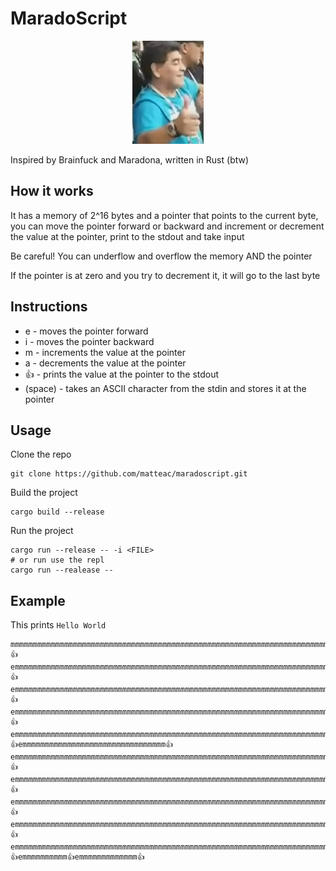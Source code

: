 # MaradoScript
<p align="center">
  <img src="images/maradona.jpeg" alt="Logo">
</p>
Inspired by Brainfuck and Maradona, written in Rust (btw)

## How it works
It has a memory of 2^16 bytes and a pointer that points to the current byte, you can move the pointer forward or backward and increment or decrement the value at the pointer, print to the stdout and take input

Be careful! You can underflow and overflow the memory AND the pointer

If the pointer is at zero and you try to decrement it, it will go to the last byte


## Instructions
- e - moves the pointer forward
- i - moves the pointer backward 
- m - increments the value at the pointer 
- a - decrements the value at the pointer
- 👍 - prints the value at the pointer to the stdout
-   (space) - takes an ASCII character from the stdin and stores it at the pointer


## Usage
Clone the repo
```shell
git clone https://github.com/matteac/maradoscript.git
```
Build the project
```shell
cargo build --release
```
Run the project
```shell
cargo run --release -- -i <FILE>
# or run use the repl
cargo run --realease --
```

## Example
This prints `Hello World`
```
mmmmmmmmmmmmmmmmmmmmmmmmmmmmmmmmmmmmmmmmmmmmmmmmmmmmmmmmmmmmmmmmmmmmmmmm👍emmmmmmmmmmmmmmmmmmmmmmmmmmmmmmmmmmmmmmmmmmmmmmmmmmmmmmmmmmmmmmmmmmmmmmmmmmmmmmmmmmmmmmmmmmmmmmmmmmmmm👍emmmmmmmmmmmmmmmmmmmmmmmmmmmmmmmmmmmmmmmmmmmmmmmmmmmmmmmmmmmmmmmmmmmmmmmmmmmmmmmmmmmmmmmmmmmmmmmmmmmmmmmmmmmm👍emmmmmmmmmmmmmmmmmmmmmmmmmmmmmmmmmmmmmmmmmmmmmmmmmmmmmmmmmmmmmmmmmmmmmmmmmmmmmmmmmmmmmmmmmmmmmmmmmmmmmmmmmmmm👍emmmmmmmmmmmmmmmmmmmmmmmmmmmmmmmmmmmmmmmmmmmmmmmmmmmmmmmmmmmmmmmmmmmmmmmmmmmmmmmmmmmmmmmmmmmmmmmmmmmmmmmmmmmmmmm👍emmmmmmmmmmmmmmmmmmmmmmmmmmmmmmmm👍emmmmmmmmmmmmmmmmmmmmmmmmmmmmmmmmmmmmmmmmmmmmmmmmmmmmmmmmmmmmmmmmmmmmmmmmmmmmmmmmmmmmmmm👍emmmmmmmmmmmmmmmmmmmmmmmmmmmmmmmmmmmmmmmmmmmmmmmmmmmmmmmmmmmmmmmmmmmmmmmmmmmmmmmmmmmmmmmmmmmmmmmmmmmmmmmmmmmmmmm👍emmmmmmmmmmmmmmmmmmmmmmmmmmmmmmmmmmmmmmmmmmmmmmmmmmmmmmmmmmmmmmmmmmmmmmmmmmmmmmmmmmmmmmmmmmmmmmmmmmmmmmmmmmmmmmmmmm👍emmmmmmmmmmmmmmmmmmmmmmmmmmmmmmmmmmmmmmmmmmmmmmmmmmmmmmmmmmmmmmmmmmmmmmmmmmmmmmmmmmmmmmmmmmmmmmmmmmmmmmmmmmmm👍emmmmmmmmmmmmmmmmmmmmmmmmmmmmmmmmmmmmmmmmmmmmmmmmmmmmmmmmmmmmmmmmmmmmmmmmmmmmmmmmmmmmmmmmmmmmmmmmmmmm👍emmmmmmmmmm👍emmmmmmmmmmmmm👍
```
